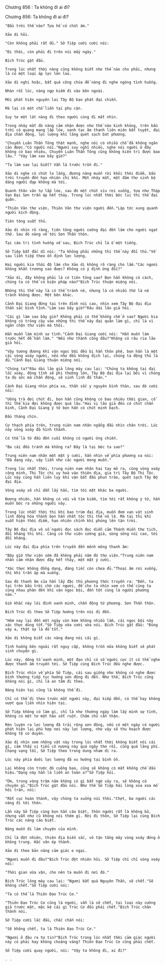 




Chương 856 : Ta không đi ai đi?


Chương 856: Ta không đi ai đi?

	"Bầu trời thế nào? Tựa hồ có chút ám."

	Xảo di hỏi.

	"Còn không phải rất đủ." Sở Tiệp cười cười nói:

	"Đi thôi, còn phải đi trên núi mấy ngày."

	Bích Trúc gật đầu.

	Trong lúc nhất thời nàng cũng không biết như thế nào cho phải, nhưng là có một loại áp lực lớn lao.

	Xảo di nghi hoặc, bất quá công chúa để nàng đi nghe ngóng tình huống.

	Nhàn rỗi lúc, nàng ngự kiếm đi vào bên ngoài.

	Mới phát hiện nguyên lai Tây Bộ bạo phát đại chiến.

	Mà lại có một chỗ liền tại phụ cận.

	Suy tư một lát nàng đi theo người cùng đi mắt nhìn.

	Trong nháy mắt đó nàng cảm nhận được như thế nào kinh khủng, trên bầu trời có quang mang lấp lóe, oanh tạc âm thanh liên miên bất tuyệt, đại địa chấn động, lực lượng khí lãng quét sạch bát phương.

	"Chuyển Luân Thần Tông thật mạnh, nghe nói có nhiều chỗ đã không ngăn cản được."Có người nói."Ngươi suy nghĩ nhiều, nghe nói người ở đây không có bao nhiêu, Chuyển Luân Thần Tông cũng không kiên trì được bao lâu." "Vậy làm sao bây giờ?"

	"Ta làm sao lại biết? Vẫn là trước trốn đi."

	Xảo di nghe có chút lo lắng, đương nàng muốn rời khỏi thời điểm, bầu trời truyền đến hạo nhiên chi khí. Một nháy mắt, một đám thư sinh bộ dáng người đạp không mà tới.

	Quanh thân văn tự lấp lóe, sau đó một chút xíu rơi xuống, tựa như Thập Vạn Đại Sơn trấn áp hết thảy. Trong lúc nhất thời bức lui thi thể đại quân.

	"Thiên Văn thư viện, Thiên Văn thư viện người đến."Lập tức xung quanh người kích động.

	Tiên tông xuất thủ.

	Xảo di nhìn rõ ràng, tiên tông người cường đại đến làm cho người ngạt thở. Sau đó nàng về tới Sơn Thần thôn.

	Tại cáo tri tình huống về sau, Bích Trúc chỉ là ồ một tiếng.

	Sở Tiệp bất đắc dĩ nói: "Ta không phải những thi thể này đối thủ."Về sau liền tiếp theo ổn định lực lượng.

	Hai người kia thái độ làm cho Xảo di không rõ ràng cho lắm."Các ngươi không khẩn trương sao được? Không có ý định ứng đối?"

	"Xảo di, đây không phải là có tiên tông sao? Bọn hắn không có cách, chúng ta có thể có biện pháp nào?"Bích Trúc thuận miệng nói.

	Những thi thể này là có thể tránh né, nhưng là có nhiều thứ là né tránh không được. Một bên khác.

	Cảnh Đại Giang đứng tại trên đỉnh núi cao, nhìn xem Tây Bộ đại địa thần sắc bình tĩnh."Làm sao bây giờ?"Râu dài lão giả hỏi.

	"Cái gì làm sao bây giờ? Không phải có thể khống chế ở sao? Người kia không có trông cậy vào những thi thể này đại quân làm gì, chỉ là vì ngăn chặn thư viện mà thôi.

	Hắn muốn làm mình sự tình."Cảnh Đại Giang cười nói: "Hắn muốn làm trước hết để hắn làm." "Nếu như thành công đâu?"Không có râu ria lão giả hỏi.

	"Vậy tương đương khí vận ngọc bội đều bị hắn thôn phệ, bọn hắn là một cái vòng xoáy người, nếu như đều không địch lại, chúng ta động thủ là đủ."Cảnh Đại Giang thuận miệng nói.

	"Chúng ta?"Râu dài lão giả lông mày cau lại: "Chúng ta không tại đại lốc xoáy, động tĩnh sẽ phi thường lớn, Tây Bộ đại địa lại bởi vì chúng ta đọ sức mà chấn động, sẽ sinh linh đồ thán."

	Cảnh Đại Giang nhìn phía xa, thần sắc y nguyên bình thản, sau đó cười nói:

	"Uống trà đợi chút đi, bọn hắn cũng không có bao nhiêu thời gian, cỗ thi thể kia đợi không được quá lâu."Hai vị lão giả đều có chút chấn kinh, Cảnh Đại Giang ý tứ bọn hắn có chút minh bạch.

	Đầu tháng chín.

	Cự thạch phía trên, trung niên nam nhân ngẩng đầu nhìn chân trời. Lúc này vòng xoáy đã hình thành.

	Có thể là từ đầu đến cuối không có người ứng chiến.

	"Ba cái đều tránh mà không ra? Đây là tại bức ta sao?"

	Trung niên nam nhân một mặt ý cười, hắn nhìn về phía phương xa nói: "Đã dạng này, vậy liền như các ngươi mong muốn."

	Trong lúc nhất thời, trung niên nam nhân hai tay mở ra, cùng vòng xoáy cộng minh, Thi Tộc chi uy hoà vào thiên địa, gia trì Tây Bộ Thi Tộc. Lúc này cùng hắn liên lụy khí vận bắt đầu phun trào, quét sạch Tây Bộ đại địa.

	Vòng xoáy sẽ chỉ dẫn lấy hắn, tìm tới mặt khác ba người.

	Đương nhiên, hắn không có vội vã tìm kiếm, tìm tới rất không ý tứ, hắn muốn bức ra những người này.

	Trong lúc nhất thời thi khí bao trùm đại địa, muốn đem vạn vật sinh linh đồng hóa thành bọn hắn nhất tộc thi thể nô lệ. Mà tại thi khí xuất hiện thời điểm, hạo nhiên chính khí phóng lên tận trời.

	Tây Bộ đại địa vô số người đọc sách đọc diễn cảm Thánh Hiền thư tịch, đối kháng thi khí. Càng có thư viện cường giả, sừng sững núi cao, tới đối kháng.

	Lúc này đại địa phía trên truyền đến mênh mông thanh âm:

	"Bây giờ thư viện sớm đã không phải năm đó thư viện."Trung niên nam nhân cảm nhận được đây hết thảy, một mặt ý cười.

	"Xác thực không đồng dạng, đáng tiếc còn chưa đủ."Thoại âm rơi xuống, thi khí trấn áp mà xuống.

	Sau đó thanh âm của hắn lấy đặc thù phương thức truyền ra: "Đến, ta tại trên bầu trời chờ các ngươi, để cho ta nhìn xem có thể cùng ta cùng nhau phân đến khí vận ngọc bội, đến tột cùng là người phương nào."

	Giờ khắc này lôi đình oanh minh, chấn động tứ phương. Sơn Thần thôn.

	Bích Trúc đi theo Sở Tiệp hướng trên núi đi đến.

	"Hôm nay lại đến một ngày còn kém không nhiều lắm, cái ngọc bội này xác thực dùng tốt."Sở Tiệp vừa cười vừa nói. Bích Trúc gật đầu: "Đúng vậy a, thật sự là đồ tốt."

	Xảo di không biết các nàng đang nói cái gì.

	Tình huống bên ngoài rất nguy cấp, không trốn nữa không biết sẽ phát sinh chuyện gì.

	Lúc này, dông tố oanh minh, một đạo chỉ có số người cực ít có thể nghe được thanh âm truyền tới. Sở Tiệp cùng Bích Trúc đều nghe được.

	Bích Trúc nhìn về phía Sở Tiệp, cái sau giống như không có nghe được bình thường tiếp tục hướng sơn động đi đến. Như thế, Bích Trúc cũng không nói gì, chỉ là an tâm đi theo.

	Nàng hiện tại cũng là không thể đi.

	Chỉ có thể đi theo trước mắt người này, đại kiếp đến, có thể hay không vượt qua liền nhìn hiện tại.

	Sở Tiệp không có làm gì, chỉ là như thường ngày làm lấy mình sự tình, không có một tơ một hào sốt ruột. Chăm chú cẩn thận.

	Rèn luyện ra lực lượng đã trải rộng sơn động, nếu có một ngày có người phát hiện lại phù hợp nơi này lực lượng, như vậy sẽ thu hoạch được không tệ cơ duyên.

	Xảo di nhìn xem những vật này trong lúc nhất thời không biết nói cái gì, cảm thấy vị tiểu cô nương này quá ngây thơ rồi, cũng quá lãng phí. Chạng vạng tối, Sở Tiệp theo trong dung nham đi ra.

	Lúc này phía dưới lực lượng đã xu hướng tại bình ổn.

	Lại không còn trước đó cuồng bạo, cũng sẽ không có mất khống chế dấu hiệu."Dạng này hẳn là liền an toàn a?"Sở Tiệp hỏi.

	"Ừm, trong vòng trăm năm không có gì bất ngờ xảy ra, sẽ không có chuyện gì."Bích Trúc gật đầu nói. Như thế Sở Tiệp hài lòng xoa xoa mồ hôi trán, nói:

	"Rốt cục hoàn thành, vậy chúng ta xuống núi thôi."Chợt, ba người các nàng đi tới thôn.

	Lần này Sở Tiệp cùng bọn hắn cáo biệt, thôn người rất là không bỏ, nhưng vẫn như cũ không nói thêm gì. Rời đi thôn, Sở Tiệp lại cùng Bích Trúc các nàng cáo biệt.

	Nàng muốn đi làm chuyện của mình.

	Chỉ là đột nhiên, thiên địa biến sắc, vô tận tầng mây vòng xoáy đứng ở không trung. Hắc vân ép thành.

	Xảo di theo bản năng cảm giác e ngại.

	"Ngươi muốn đi đâu?"Bích Trúc đột nhiên hỏi. Sở Tiệp chỉ chỉ vòng xoáy nói:

	"Thời gian vừa vặn, cho nên ta muốn đi nơi đó."

	Bích Trúc lông mày cau lại: "Ngươi bất quá Nguyên Thần, sẽ chết."Sẽ không chết."Sở Tiệp cười nói:

	"Ta có thể là Thiên Đạo Trúc Cơ."

	"Thiên Đạo Trúc Cơ cũng là người, vẫn là sẽ chết, tại loại này cường giả trước mặt, mặc kệ cái gì Trúc Cơ đều phải chết."Bích Trúc chân thành nói.

	Sở Tiệp cười lắc đầu, chắc chắn nói:

	"Sẽ không chết, ta là Thiên Đạo Trúc Cơ."

	"Ngươi ở đâu ra tự tin?"Bích Trúc trong lúc nhất thời cảm giác người này có phải hay không choáng váng? Thiên Đạo Trúc Cơ cũng phải chết.

	Sở Tiệp cười quay người, nói: "Vậy ta không đi, ai đi?"

	. .




